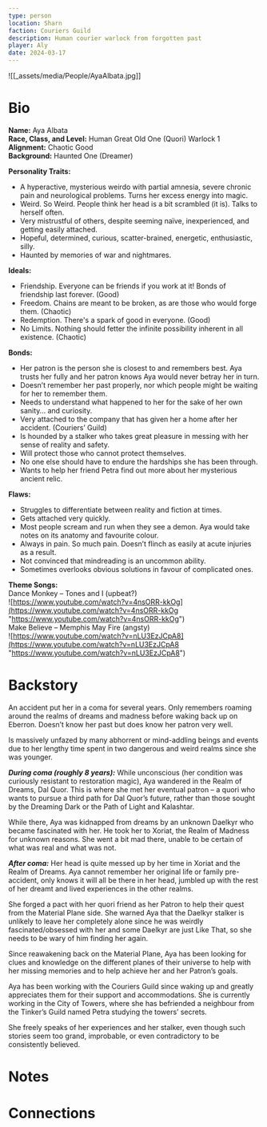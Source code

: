 ```yaml
---
type: person
location: Sharn
faction: Couriers Guild
description: Human courier warlock from forgotten past
player: Aly
date: 2024-03-17
---
```

![[_assets/media/People/AyaAlbata.jpg]]
# Bio
**Name:** Aya Albata <br />
**Race, Class, and Level:** Human Great Old One (Quori) Warlock 1 <br />
**Alignment:** Chaotic Good <br />
**Background:** Haunted One (Dreamer) <br />

**Personality Traits:**
- A hyperactive, mysterious weirdo with partial amnesia, severe chronic pain and neurological problems. Turns her excess energy into magic.
- Weird. So Weird. People think her head is a bit scrambled (it is). Talks to herself often.
- Very mistrustful of others, despite seeming naïve, inexperienced, and getting easily attached.
- Hopeful, determined, curious, scatter-brained, energetic, enthusiastic, silly.
- Haunted by memories of war and nightmares.

**Ideals:**
- Friendship. Everyone can be friends if you work at it! Bonds of friendship last forever. (Good)
- Freedom. Chains are meant to be broken, as are those who would forge them. (Chaotic)
- Redemption. There's a spark of good in everyone. (Good)
- No Limits. Nothing should fetter the infinite possibility inherent in all existence. (Chaotic)

**Bonds:**
- Her patron is the person she is closest to and remembers best. Aya trusts her fully and her patron knows Aya would never betray her in turn.
- Doesn’t remember her past properly, nor which people might be waiting for her to remember them.
- Needs to understand what happened to her for the sake of her own sanity… and curiosity.
- Very attached to the company that has given her a home after her accident. (Couriers’ Guild)
- Is hounded by a stalker who takes great pleasure in messing with her sense of reality and safety.
- Will protect those who cannot protect themselves.
- No one else should have to endure the hardships she has been through.
- Wants to help her friend Petra find out more about her mysterious ancient relic.

**Flaws:**
- Struggles to differentiate between reality and fiction at times.
- Gets attached very quickly.
- Most people scream and run when they see a demon. Aya would take notes on its anatomy and favourite colour.
- Always in pain. So much pain. Doesn’t flinch as easily at acute injuries as a result.
- Not convinced that mindreading is an uncommon ability.
- Sometimes overlooks obvious solutions in favour of complicated ones.

**Theme Songs:**<br />
Dance Monkey – Tones and I (upbeat?)<br />
![https://www.youtube.com/watch?v=4nsORR-kkOg](https://www.youtube.com/watch?v=4nsORR-kkOg "https://www.youtube.com/watch?v=4nsORR-kkOg") <br />
Make Believe – Memphis May Fire (angsty)<br />
![https://www.youtube.com/watch?v=nLU3EzJCpA8](https://www.youtube.com/watch?v=nLU3EzJCpA8 "https://www.youtube.com/watch?v=nLU3EzJCpA8") 
# Backstory
An accident put her in a coma for several years. Only remembers roaming around the realms of dreams and madness before waking back up on Eberron. Doesn’t know her past but does know her patron very well. 

Is massively unfazed by many abhorrent or mind-addling beings and events due to her lengthy time spent in two dangerous and weird realms since she was younger. 

_**During coma (roughly 8 years):**_ While unconscious (her condition was curiously resistant to restoration magic), Aya wandered in the Realm of Dreams, Dal Quor. This is where she met her eventual patron – a quori who wants to pursue a third path for Dal Quor’s future, rather than those sought by the Dreaming Dark or the Path of Light and Kalashtar. 

While there, Aya was kidnapped from dreams by an unknown Daelkyr who became fascinated with her. He took her to Xoriat, the Realm of Madness for unknown reasons. She went a bit mad there, unable to be certain of what was real and what was not. 

_**After coma:**_ Her head is quite messed up by her time in Xoriat and the Realm of Dreams. Aya cannot remember her original life or family pre-accident, only knows it will all be there in her head, jumbled up with the rest of her dreamt and lived experiences in the other realms. 

She forged a pact with her quori friend as her Patron to help their quest from the Material Plane side. She warned Aya that the Daelkyr stalker is unlikely to leave her completely alone since he was weirdly fascinated/obsessed with her and some Daelkyr are just Like That, so she needs to be wary of him finding her again. 

Since reawakening back on the Material Plane, Aya has been looking for clues and knowledge on the different planes of their universe to help with her missing memories and to help achieve her and her Patron’s goals. 

Aya has been working with the Couriers Guild since waking up and greatly appreciates them for their support and accommodations. She is currently working in the City of Towers, where she has befriended a neighbour from the Tinker’s Guild named Petra studying the towers’ secrets. 

She freely speaks of her experiences and her stalker, even though such stories seem too grand, improbable, or even contradictory to be consistently believed.
# Notes


# Connections